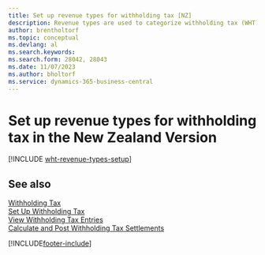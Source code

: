 ```yaml
---
title: Set up revenue types for withholding tax [NZ]
description: Revenue types are used to categorize withholding tax (WHT) entries and are used for WHT certificates in the New Zealand version.
author: brentholtorf
ms.topic: conceptual
ms.devlang: al
ms.search.keywords:
ms.search.form: 28042, 28043
ms.date: 11/07/2023
ms.author: bholtorf
ms.service: dynamics-365-business-central
---
```

# Set up revenue types for withholding tax in the New Zealand Version

[!INCLUDE [wht-revenue-types-setup](../includes/AUNZ/wht-revenue-types-setup.md)]

## See also

[Withholding Tax](withholding-tax.md)   
[Set Up Withholding Tax](how-to-set-up-withholding-tax.md)   
[View Withholding Tax Entries](how-to-view-withholding-tax-entries.md)   
[Calculate and Post Withholding Tax Settlements](how-to-calculate-and-post-withholding-tax-settlements.md)


[!INCLUDE[footer-include](../../includes/footer-banner.md)]